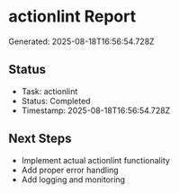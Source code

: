 # actionlint Report

Generated: 2025-08-18T16:56:54.728Z

## Status
- Task: actionlint
- Status: Completed
- Timestamp: 2025-08-18T16:56:54.728Z

## Next Steps
- Implement actual actionlint functionality
- Add proper error handling
- Add logging and monitoring
